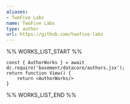 ```yaml
---
aliases:
- TwoFive Labs
name: TwoFive Labs
type: author
url: https://github.com/twofive-labs
---
```



%% WORKS_LIST_START %%

```datacorejsx
const { AuthorWorks } = await dc.require('basement/datacore/authors.jsx');
return function View() {
    return <AuthorWorks/>
}
```
%% WORKS_LIST_END %%